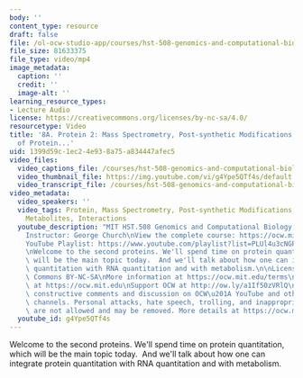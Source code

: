 ```yaml
---
body: ''
content_type: resource
draft: false
file: /ol-ocw-studio-app/courses/hst-508-genomics-and-computational-biology-fall-2002/mithst_508f02_lec8a_360p_16_9.mp4
file_size: 81633375
file_type: video/mp4
image_metadata:
  caption: ''
  credit: ''
  image-alt: ''
learning_resource_types:
- Lecture Audio
license: https://creativecommons.org/licenses/by-nc-sa/4.0/
resourcetype: Video
title: '8A. Protein 2: Mass Spectrometry, Post-synthetic Modifications, Quantitation
  of Protein...'
uid: 1399d59c-1ec2-4e93-8a75-a834447afec5
video_files:
  video_captions_file: /courses/hst-508-genomics-and-computational-biology-fall-2002/1J_KuDfhsgR2k09CO14zSJeIaztG-DFsM_transcript.webvtt
  video_thumbnail_file: https://img.youtube.com/vi/g4Ype5QTf4s/default.jpg
  video_transcript_file: /courses/hst-508-genomics-and-computational-biology-fall-2002/1J_KuDfhsgR2k09CO14zSJeIaztG-DFsM_transcript.pdf
video_metadata:
  video_speakers: ''
  video_tags: Protein, Mass Spectrometry, Post-synthetic Modifications, Quantitation,
    Metabolites, Interactions
  youtube_description: "MIT HST.508 Genomics and Computational Biology, Fall 2002\n\
    Instructor: George Church\nView the complete course: https://ocw.mit.edu/courses/hst-508-genomics-and-computational-biology-fall-2002/\n\
    YouTube Playlist: https://www.youtube.com/playlist?list=PLUl4u3cNGP61gaHWysmlYNeGsuUI8y5GV\n\
    \nWelcome to the second proteins. We'll spend time on protein quantitation, which\
    \ will be the main topic today.  And we'll talk about how one can integrate protein\
    \ quantitation with RNA quantitation and with metabolism.\n\nLicense: Creative\
    \ Commons BY-NC-SA\nMore information at https://ocw.mit.edu/terms\nMore courses\
    \ at https://ocw.mit.edu\nSupport OCW at http://ow.ly/a1If50zVRlQ\n\nWe encourage\
    \ constructive comments and discussion on OCW\u201A YouTube and other social media\
    \ channels. Personal attacks, hate speech, trolling, and inappropriate comments\
    \ are not allowed and may be removed. More details at https://ocw.mit.edu/comments."
  youtube_id: g4Ype5QTf4s
---
```

Welcome to the second proteins. We'll spend time on protein quantitation, which will be the main topic today.  And we'll talk about how one can integrate protein quantitation with RNA quantitation and with metabolism.